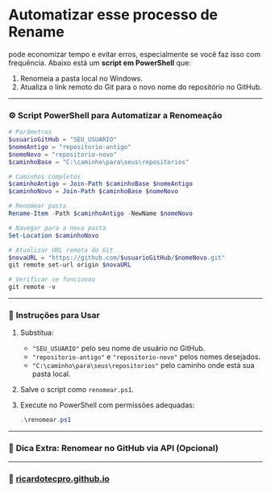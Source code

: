 # Automatizar esse processo de Rename

pode economizar tempo e evitar erros, especialmente se você faz isso com frequência. Abaixo está um **script em PowerShell** que:

1. Renomeia a pasta local no Windows.
2. Atualiza o link remoto do Git para o novo nome do repositório no GitHub.

---

### ⚙️ **Script PowerShell para Automatizar a Renomeação**

```powershell
# Parâmetros
$usuarioGitHub = "SEU_USUARIO"
$nomeAntigo = "repositorio-antigo"
$nomeNovo = "repositorio-novo"
$caminhoBase = "C:\caminho\para\seus\repositorios"

# Caminhos completos
$caminhoAntigo = Join-Path $caminhoBase $nomeAntigo
$caminhoNovo = Join-Path $caminhoBase $nomeNovo

# Renomear pasta
Rename-Item -Path $caminhoAntigo -NewName $nomeNovo

# Navegar para a nova pasta
Set-Location $caminhoNovo

# Atualizar URL remota do Git
$novaURL = "https://github.com/$usuarioGitHub/$nomeNovo.git"
git remote set-url origin $novaURL

# Verificar se funcionou
git remote -v
```

---

### 📝 **Instruções para Usar**

1. Substitua:
   - `"SEU_USUARIO"` pelo seu nome de usuário no GitHub.
   - `"repositorio-antigo"` e `"repositorio-novo"` pelos nomes desejados.
   - `"C:\caminho\para\seus\repositorios"` pelo caminho onde está sua pasta local.

2. Salve o script como `renomear.ps1`.

3. Execute no PowerShell com permissões adequadas:
   ```powershell
   .\renomear.ps1
   ```

---

### 🚀 **Dica Extra: Renomear no GitHub via API (Opcional)**


---

### 🚀 [ricardotecpro.github.io](https://ricardotecpro.github.io/)

